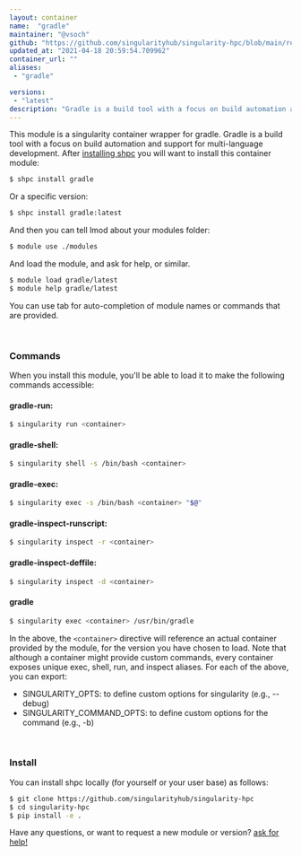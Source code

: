 ```yaml
---
layout: container
name:  "gradle"
maintainer: "@vsoch"
github: "https://github.com/singularityhub/singularity-hpc/blob/main/registry/gradle/container.yaml"
updated_at: "2021-04-18 20:59:54.709962"
container_url: ""
aliases:
 - "gradle"

versions:
 - "latest"
description: "Gradle is a build tool with a focus on build automation and support for multi-language development."
---
```


This module is a singularity container wrapper for gradle.
Gradle is a build tool with a focus on build automation and support for multi-language development.
After [installing shpc](#install) you will want to install this container module:

```bash
$ shpc install gradle
```

Or a specific version:

```bash
$ shpc install gradle:latest
```

And then you can tell lmod about your modules folder:

```bash
$ module use ./modules
```

And load the module, and ask for help, or similar.

```bash
$ module load gradle/latest
$ module help gradle/latest
```

You can use tab for auto-completion of module names or commands that are provided.

<br>

### Commands

When you install this module, you'll be able to load it to make the following commands accessible:

#### gradle-run:

```bash
$ singularity run <container>
```

#### gradle-shell:

```bash
$ singularity shell -s /bin/bash <container>
```

#### gradle-exec:

```bash
$ singularity exec -s /bin/bash <container> "$@"
```

#### gradle-inspect-runscript:

```bash
$ singularity inspect -r <container>
```

#### gradle-inspect-deffile:

```bash
$ singularity inspect -d <container>
```


#### gradle
       
```bash
$ singularity exec <container> /usr/bin/gradle
```



In the above, the `<container>` directive will reference an actual container provided
by the module, for the version you have chosen to load. Note that although a container
might provide custom commands, every container exposes unique exec, shell, run, and
inspect aliases. For each of the above, you can export:

 - SINGULARITY_OPTS: to define custom options for singularity (e.g., --debug)
 - SINGULARITY_COMMAND_OPTS: to define custom options for the command (e.g., -b)

<br>
  
### Install

You can install shpc locally (for yourself or your user base) as follows:

```bash
$ git clone https://github.com/singularityhub/singularity-hpc
$ cd singularity-hpc
$ pip install -e .
```

Have any questions, or want to request a new module or version? [ask for help!](https://github.com/singularityhub/singularity-hpc/issues)
